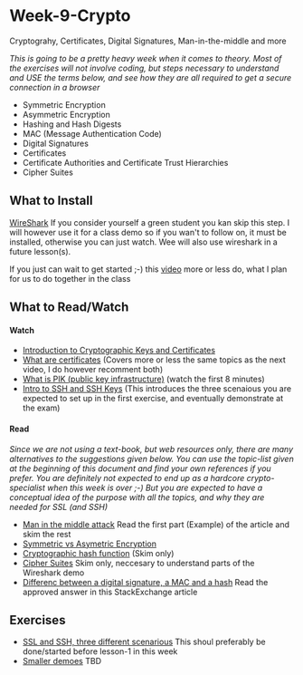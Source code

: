 # Week-9-Crypto
Cryptograhy, Certificates, Digital Signatures, Man-in-the-middle and more

_This is going to be a pretty heavy week when it comes to theory. Most of the exercises will not involve coding, but steps necessary to understand and USE the terms below, and see how they are all required to get a secure connection in a browser_
- Symmetric Encryption
- Asymmetric Encryption
- Hashing and Hash Digests
- MAC (Message Authentication Code)
- Digital Signatures
- Certificates
- Certificate Authorities and Certificate Trust Hierarchies
- Cipher Suites

## What to Install

[WireShark](https://www.wireshark.org/download.html) If you consider yourself a green student you kan skip this step. I will however use it for a class demo so if you wan't to follow on, it must be installed, otherwise you can just watch. Wee will also use wireshark in a future lesson(s).

If you just can wait to get started ;-) this [video](https://www.youtube.com/watch?v=u4ht-E-Kihk) more or less do, what I plan for us to do together in the class
## What to Read/Watch

#### Watch
- [Introduction to Cryptographic Keys and Certificates](https://www.youtube.com/watch?v=q9vu6_2r0o4)
- [What are certificates](https://www.youtube.com/watch?v=LRMBZhdFjDI&t=264s) (Covers more or less the same topics as the next video, I do however recomment both)
- [What is PIK (public key infrastructure)](https://www.youtube.com/watch?v=5OqgYSXWYQM&t=170s) (watch the first 8 minutes)
- [Intro to SSH and SSH Keys](https://www.youtube.com/watch?v=mF6J-VQHPxA&t=293s) (This introduces the three scenaious you are expected to set up in the first exercise, and eventually demonstrate at the exam)

#### Read
_Since we are not using a text-book, but web resources only, there are many alternatives to the suggestions given below. You can use the topic-list given at the beginning of this document and find your own references if you prefer. You are definitely not expected to end up as a hardcore crypto-specialist when this week is over ;-) But you are expected to have a conceptual idea of the purpose with all the topics, and why they are needed for SSL (and SSH)_

- [Man in the middle attack](https://en.wikipedia.org/wiki/Man-in-the-middle_attack) Read the first part (Example) of the article and skim the rest
- [Symmetric vs Asymetric Encryption](https://www.jscape.com/blog/bid/84422/Symmetric-vs-Asymmetric-Encryption)
- [Cryptographic hash function](https://en.wikipedia.org/wiki/Cryptographic_hash_function) (Skim only)
- [Cipher Suites](https://www.jscape.com/blog/cipher-suites) Skim only, neccesary to understand parts of the Wireshark demo
- [Differenc between a digital signature, a MAC and a hash](https://en.wikipedia.org/wiki/Cryptographic_hash_function) Read the approved answer in this StackExchange article

## Exercises
- [SSL and SSH, three different scenarious](https://docs.google.com/document/d/1ac7HrNnu4rlS43LODodjAP25KR-p2apKSaMFy01PWro/edit?usp=sharing) This shoul preferably be done/started before lesson-1 in this week
- [Smaller demoes](#) TBD
